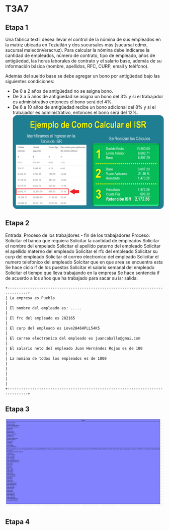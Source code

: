 # T3A7

## Etapa 1

Una fábrica textil desea llevar el control de la nómina de sus empleados en la matriz ubicada en Teziutlán y dos sucursales más (sucursal cdmx, sucursal malecónVeracruz). Para calcular la nómina debe indicarse la cantidad de empleados, número de contrato, tipo de empleado, años de antigüedad, las horas laborales de contrato y el salario base, además de su información básica (nombre, apellidos, RFC, CURP, email y teléfono).

Además del sueldo base se debe agregar un bono por antigüedad bajo las siguientes condiciones:

- De 0 a 2 años de antigüedad no se asigna bono.
- De 3 a 5 años de antigüedad se asigna un bono del 3% y si el trabajador es administrativo entonces el bono será del 4%.
- De 6 a 10 años de antigüedad recibe un bono adicional del 8% y si el trabajador es administrativo, entonces el bono será del 12%.
![](https://github.com/Luxtred/T3A6/blob/main/Ejemplo-de-Como-Calcular-el-ISR.png)

## Etapa 2
Entrada:
Proceso de los trabajdores - fin de los trabajadores
Proceso:
Solicitar el banco que requiera
Solicitar la cantidad de empleados
Solicitar el nombre del empelado
Solicitar el apellido paterno del empleado
Solicitar el apellido materno del empleado
Solicitar el rfc del empleado
Solicitar su curp del empleado
Solicitar el correo electronico del empleado
Solicitar el numero telefonico del empleado
Solcitar que en que area se encuentra esta
Se hace ciclo if de los puestos
Solicitar el salario semanal del empleado
Solicitar el tiempo que lleva trabajando en la empresa
Se hace sentencia if de acuerdo a los años que ha trabajado para sacar su isr
salida:
~~~
+-------------------------------------------------------------------------------+
| La empresa es Puebla                                                          |
| El nombre del empleado es: .....                                              |
| El frc del empleado es 282165                                                 |
| El curp del empleado es Love2846HPLL54K5                                      |
| El correo electronico del empleado es juancaballo@gmai.com                    |
| El salario neto del empleado Juan Hernández Rojas es de 100                   |
| La nomina de todos los empleados es de 1000                                   |
|                                                                               |
|                                                                               |
+-------------------------------------------------------------------------------+
~~~

## Etapa 3
![](https://github.com/Luxtred/T3A6/blob/main/T3A6.png)

## Etapa 4
